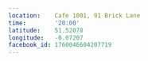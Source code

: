```yaml
---
location:    Cafe 1001, 91 Brick Lane
time:        '20:00'
latitude:    51.52078
longitude:   -0.07207
facebook_id: 1760046604207719
---
```

